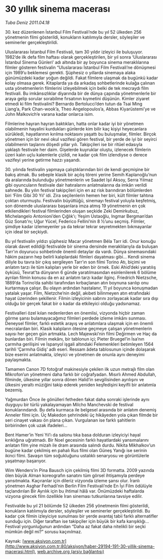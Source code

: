 # 30 yıllık sinema macerası

*Tuba Deniz 2011.04.18*

<font class="agenda2NewsSpot">
 30. kez düzenlenen İstanbul Film Festivali’nde bu yıl 52 ülkeden 256 yönetmenin filmi gösterildi, konukların katılımıyla dersler, söyleşiler ve seminerler gerçekleştirildi.
</font>
<font class="newsDetail">
 <p>
  <p class="MsoNormal">
   Uluslararası İstanbul Film Festivali, tam 30 yıldır izleyici ile buluşuyor. 1982’de ilk defa film haftası olarak gerçekleştirilen, bir yıl sonra ‘Uluslararası İstanbul Sinema Günleri’ adı altında bir ay boyunca sinema meraklılarına filmler gösteren festivalin “Uluslararası İstanbul Film Festivali’ne dönüşmesi için 1989’u beklemesi gerekti. Şüphesiz o yıllarda sinemaya alaka günümüzdeki kadar yoğun değildi. Fakat filmlere ulaşmak da bugünkü kadar kolay olmasa gerek. Kitaplarda ya da arkadaş sohbetlerinde kulağa çalınan usta yönetmenlerin filmlerini izleyebilmek için belki de tek mecraydı film festivali. Bu imkânsızlıklar diyarında bir de dünya çapında yönetmenlerle bir araya gelip sorular sorabilme fırsatının kıymetini düşünün. Kimler ziyaret etmedi ki film festivalini? Bernardo Bertolucci’den tutun da Tsai Ming Liang’a, Park Chan-wook’a, Theo Angelopoulos’a, Abbas Kiyarüstemi’ye ve John Malkovich’e varana kadar onlarca isim.
  </p>
  <p class="MsoNormal">
   Filmlerine hayran hayran baktıkları, hatta onlar kadar iyi bir yönetmen olabilmenin hayalini kurdukları günlerde kim bilir kaç kişiyi heyecanlara sürükledi, hayatlarının kırılma noktasını yaşattı bu buluşmalar, filmler. Birçok yönetmen için bir nevi okul vazifesi gören festival, bir yerde de iyi bir seyirci olabilmenin taşlarını döşedi yıllar yılı. Takipçileri ise bir ritüel edasıyla yaklaştı festivale her daim. Gişelerde kuyruklar oluştu, izlenecek filmlerin üzeri kalın uçlu kalemlerle çizildi, ne kadar çok film izlendiyse o derece vazifeyi yerine getirme hazzı yaşandı.
  </p>
  <p class="MsoNormal">
   30. yılında festivalin yapmaya çalıştıklarından biri de kendi geçmişine bir bakış atmak. Bu sebeple klasik bir açılış töreni yerine Semih Kaplanoğlu’nun da aralarında bulunduğu yönetmenlerin ve Saadet Işıl Aksoy, Serra Yılmaz gibi oyuncuların festivale dair hatıralarını anlatmalarına da imkân verildi sahnede. Bu yılın festival takipçileri için en az risk barındıran bölümlerden biri ‘Film Gibi 30 Yıl’ idi. Zira seçilenlerin hemen her biri, kült filmler tahtına çoktan oturmuştu. Festivalin büyüttüğü, sinemayı festival yoluyla keşfetmiş, son dönemde uluslararası başarılara imza atmış 19 yönetmenin en çok etkilendikleri festival filmlerinden oluşan seçkide Zeki Demirkubuz, Michelangelo Antonioni’den Çığlık’ı; Yeşim Ustaoğlu, Ingmar Bergman’dan Güz Sonatı’nı; Uğur Yücel, Federico Fellini’nin 8 ½’unu seçmiş. Filmler, şimdiye kadar izlemeyenler ya da tekrar tekrar seyretmekten bıkmayanlar için ideal bir seçkiydi.
  </p>
  <p class="MsoNormal">
   Bu yıl festivalin yıldızı şüphesiz Macar yönetmen Béla Tarr idi. Onur konuğu olarak davet edildiği festivalde bir sinema dersinde meraklılarıyla da buluşan Tarr’ın doyurucu sohbetinde önemli detaylar da vardı. Dünya sinemasındaki hâkim pazarın hep belirli kalıplardaki filmleri dayatması gibi... Kendi sinema diliyle bu tavra bir çıkış sergileyen Tarr’ın son filmi Torino Atı, biçimi ve anlatım tarzı ile tüm kalıpları yerle bir eden bir örnek. Eski Ahid’deki yaratılış öyküsü, Tevrat’ta dünyanın 6 günde yaratılmasından esinlenilerek 6 bölüme ayrılan filmin konusu da en az anlatım tarzı kadar ilginç. Friedrich Nietzsche, 1889’da Torino’da sahibi tarafından kırbaçlanan atın boynuna sarılıp onu kurtarmaya çalışır. Bu olayın ardından hastalanır, 11 yıl boyunca konuşmadan yatalak yaşar. Film, Nietzche’nin değil, akıbeti bilinmeyen atın etrafındaki hayat üzerinden şekillenir. Filmin izleyicinin sabrını zorlayacak kadar sıra dışı olduğu bir gerçek fakat bir o kadar da etkileyici olduğu yadsınamaz.
  </p>
  <p class="MsoNormal">
   Festivalleri özel kılan nedenlerden en önemlisi, vizyonda hiçbir zaman görme şansı bulamayacağımız filmleri perdede izleme imkânı sunması. Deneysel filmler, farklı estetik arayış ve anlatımlara ulaşmak için en önemli mecralardan biri. Klasik kalıpların ötesine geçmeye çalışan yönetmenlerin sayısı her geçen gün artmakta. Lech Majewski’nin filmi Değirmen ve Haç da bunlardan biri. Filmin mekânı, bir tablonun içi; Pieter Bruegel’in İsa’nın çarmıha gerilişini ve İspanyol işgali altındaki Felemenkleri betimleyen 1564 tarihli ‘Çarmıha Gidiş’ adlı eseri. Ressam âdeta tablosunun içinde dolaşarak bize eserini anlatmakta, izleyici ve yönetmen de onunla aynı deneyimi paylaşmakta.
  </p>
  <p class="MsoNormal">
   Tamamen Canon 7D fotoğraf makinesiyle çekilen ilk uzun metrajlı film olan Mikrofon’un yönetmeni daha farklı bir coğrafyadan. Mısırlı Ahmed Abdullah, filminde, ülkesine yıllar sonra dönen Halid’in sevgilisinden ayrılışını ve ülkesini yeraltı müziğini takip ederek yeniden keşfedişini keyifli bir anlatımla bezemiş.
  </p>
  <p class="MsoNormal">
   Yağmurdan Önce ile gönülleri fetheden fakat daha sonraki işlerinde aynı duyguyu bir türlü yakalayamayan Milcho Manchevski de festival konuklarındandı. Bu defa kurmaca ile belgesel arasında bir anlatım denemiş Anneler filmi için. Üç Makedon şehrindeki üç hikâyeden yola çıkan filmde bir seri cinayet vakası ön plana çıkan. Vurgulanan ise farklı şahitlerin birbirinden çok uzak ifadeleri…
  </p>
  <p class="MsoNormal">
   Bent Hamer’in Yeni Yıl’ı da salonu tıka basa dolduran izleyiciyi hayal kırıklığına uğratmadı. Bir Noel gecesinin farklı hayatlardaki yansımalarını anlatan film yine mizah ile dram arasında salındı durdu. Nikita Mikhalkov’un bugüne kadar çekilmiş en pahalı Rus filmi olan Güneş Yanığı ise serinin ikinci filmi. Savaşın tüm soğukluğunu ustalıklı senaryosu ve görüntülerle yaşatmayı başarıyor.
  </p>
  <p class="MsoNormal">
   Wim Wenders’in Pina Bausch için çekilmiş filmi 3D formatta. 2009 yazında ölen büyük Alman koreografın sanatını tüm görsel ihtişamıyla perdeye yansıtmakta. Kaçıranlar için dileriz vizyonda izleme şansı olur. İranlı yönetmen Asghar Ferhadi’nin Berlin Film Festivali’nde En İyi Film ödülüyle taçlandırılan Bir Ayrılık için bu ihtimal hâlâ var. Önümüzdeki haftalarda vizyona girecek film özellikle İran sineması tutkunlarına tavsiye edilir.
  </p>
  <p class="MsoNormal">
   Festivalde bu yıl 21 bölümde 52 ülkeden 256 yönetmenin filmi gösterildi, konukların katılımıyla dersler, söyleşiler ve seminerler gerçekleştirildi. Bu kadar çok filmin izleyiciye sunulması bir yerde avantaj tabii farklı alternatifler sunduğu için. Diğer taraftan ise takipçiler için büyük bir kafa karışıklığı... Festival yorgunluğunun ardından “Daha az fakat daha nitelikli bir seçki mümkün değil mi?” sorusu kaçınılmaz.
  </p>
 </p>
</font>

Kaynak: [www.aksiyon.com.tr](http://www.aksiyon.com.tr:80/aksiyon/haber-29194-191-30-yillik-sinema-macerasi.html), [web.archive.org (arşiv bağlantısı)](http://web.archive.org/web/20110825121141/http://www.aksiyon.com.tr:80/aksiyon/haber-29194-191-30-yillik-sinema-macerasi.html)
